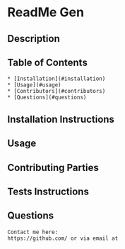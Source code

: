 
  # ReadMe Gen

  ## Description
	

  ## Table of Contents
	* [Installation](#installation)
	* [Usage](#usage)
	* [Contributors](#contributors)
	* [Questions](#questions)

  ## Installation Instructions
	
	
  ## Usage
	
  
  ## Contributing Parties
	
	
  ## Tests Instructions
	
	
  ## Questions
	Contact me here:
	https://github.com/ or via email at 
